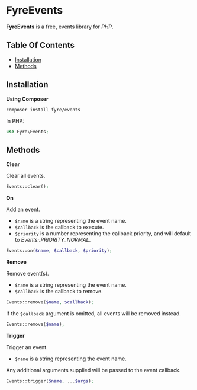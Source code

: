 # FyreEvents

**FyreEvents** is a free, events library for *PHP*.


## Table Of Contents
- [Installation](#installation)
- [Methods](#methods)



## Installation

**Using Composer**

```
composer install fyre/events
```

In PHP:

```php
use Fyre\Events;
```


## Methods

**Clear**

Clear all events.

```php
Events::clear();
```

**On**

Add an event.

- `$name` is a string representing the event name.
- `$callback` is the callback to execute.
- `$priority` is a number representing the callback priority, and will default to *Events::PRIORITY_NORMAL*.

```php
Events::on($name, $callback, $priority);
```

**Remove**

Remove event(s).

- `$name` is a string representing the event name.
- `$callback` is the callback to remove.

```php
Events::remove($name, $callback);
```

If the `$callback` argument is omitted, all events will be removed instead.

```php
Events::remove($name);
```

**Trigger**

Trigger an event.

- `$name` is a string representing the event name.

Any additional arguments supplied will be passed to the event callback.

```php
Events::trigger($name, ...$args);
```